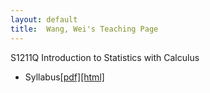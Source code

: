 ```yaml
---
layout: default
title:  Wang, Wei's Teaching Page
---
```

<div id="teachindex">
  <p>S1211Q Introduction to Statistics with Calculus</p>
  <ul>
      <li>
        <a>Syllabus</a><a href="./syllabus.pdf">[pdf]</a><a href="./syllabus.html">[html]</a>
      </li>
  </ul>
</div>
